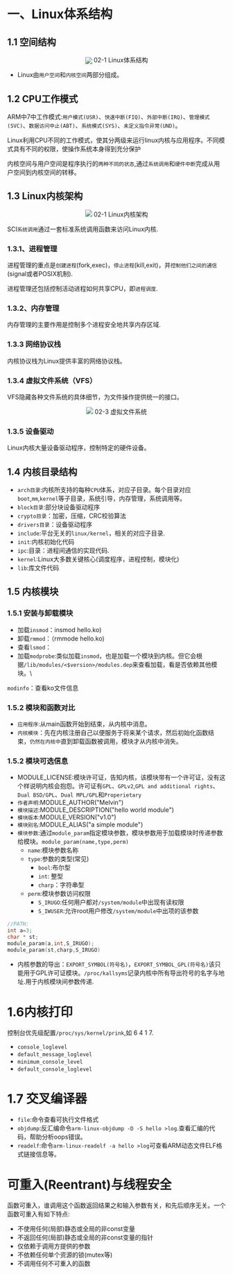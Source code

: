 # 一、Linux体系结构
## 1.1 空间结构
<center>
<image src="./image/02-1.jpg" align="center">
02-1 Linux体系结构
</center>

* Linux由`用户空间`和`内核空间`两部分组成。

## 1.2 CPU工作模式
ARM中7中工作模式:`用户模式(USR)`、`快速中断(FIQ)`、`外部中断(IRQ)`、`管理模式(SVC)`、`数据访问中止(ABT)`、`系统模式(SYS)`、`未定义指令异常(UND)`。

Linux利用CPU不同的工作模式，使其分两级来运行linux内核与应用程序。不同模式具有不同的权限，使操作系统本身得到充分保护

内核空间与用户空间是程序执行的`两种不同的状态`,通过`系统调用`和`硬件中断`完成从用户空间到内核空间的转移。

## 1.3 Linux内核架构

<center>
<image src="./image/02-2.png">
02-1 Linux内核架构
</center>

SCI`系统调用`通过一套标准系统调用函数来访问Linux内核.

### 1.3.1、进程管理

进程管理的重点是`创建进程`(fork,exec)，`停止进程`(kill,exit)，并`控制他们之间的通信`(signal或者POSIX机制).

进程管理还包括控制活动进程如何共享CPU，即`进程调度`.

### 1.3.2、内存管理
内存管理的主要作用是控制多个进程安全地共享内存区域.

### 1.3.3 网络协议栈

内核协议栈为Linux提供丰富的网络协议栈。

### 1.3.4 虚拟文件系统（VFS）

VFS隐藏各种文件系统的具体细节，为文件操作提供统一的接口。

<center>
<image src="./image/02-3.jpg">
02-3 虚拟文件系统
</center>

### 1.3.5 设备驱动

Linux内核大量设备驱动程序，控制特定的硬件设备。

## 1.4 内核目录结构

* `arch目录`:内核所支持的每种`CPU`体系，对应子目录。每个目录对应`boot`,`mm`,`kernel`等子目录，系统引导，内存管理，系统调用等。
* `block目录`:部分块设备驱动程序
* `crypto目录`：加密，压缩，CRC校验算法
* `drivers目录`：设备驱动程序
* `include`:平台无关的`linux/kernel`，相关的对应子目录.
* `init`:内核初始化代码
* `ipc`:目录：进程间通信的实现代码.
* `kernel`:Linux大多数关键核心(调度程序，进程控制，模块化)
* `lib`:库文件代码

## 1.5 内核模块
### 1.5.1 安装与卸载模块

* 加载`insmod`：insmod hello.ko)
* 卸载`rmmod`：（rmmode hello.ko)
* 查看`lsmod`：
* 加载`modprobe`:类似加载`insmod`，也是加载一个模块到内核。但它会根据`/lib/modules/<$version>/modules.dep`来查看加载，看是否依赖其他模块。\

`modinfo`：查看ko文件信息

### 1.5.2 模块和函数对比

 * `应用程序`:从main函数开始到结束，从内核中消息。
 * `内核模块`：先在内核注册自己以便服务于将来某个请求，然后初始化函数结束，`仍然在内核中`直到卸载函数被调用，模块才从内核中消失。

### 1.5.2 模块可选信息

* MODULE_LICENSE:模块许可证，告知内核，该模块带有一个许可证，没有这个样说明内核会抱怨。许可证有`GPL`、`GPLv2`,`GPL and additional rights`、`Dual BSD/GPL`、`Dual MPL/GPL`和`Properietary`
* `作者声明`:MODULE_AUTHOR("Melvin")
* `模块描述`:MODULE_DESCRIPTION("hello world module")
* `模块版本`:MODULE_VERSION("v1.0")
* `模块别名`:MODULE_ALIAS("a simple module")
* `模块参数`:通过`module_param`指定模块参数，模块参数用于加载模块时传递参数给模块。`module_param(name,type,perm)`
	* `name`:模块参数名称
	* `type`:参数的类型(常见)
		* `bool`:布尔型
		* `int`: 整型
		* `charp`：字符串型
	* `perm`:模块参数访问权限
		* `S_IRUGO`:任何用户都对`/system/module`中出现有读权限
		* `S_IWUSER`:允许root用户修改`/system/module`中出项的该参数
		
``` c
//PATH:
int a=3;
char * st;
module_param(a,int,S_IRUGO);
module_param(st,charp,S_IRUGO)
```

* 内核参数的导出：`EXPORT_SYMBOL(符号名)`，`EXPORT_SYMBOL_GPL(符号名)`该只能用于GPL许可证模块。`/proc/kallsyms`记录内核中所有导出符号的名字与地址.用于内核模块间参数传递.

# 1.6内核打印
控制台优先级配置`/proc/sys/kernel/prink`,如 6 4 1 7.

* `console_loglevel`
* `default_message_loglevel`
* `minimum_console_level`
* `default_console_loglevel`

# 1.7 交叉编译器
* `file`:命令查看可执行文件格式
* `objdump`:反汇编命令`arm-linux-objdump -D -S hello >log`.查看汇编的代码，帮助分析oops错误。
* `readelf`:命令`arm-linux-readelf -a hello >log`可查看ARM动态文件ELF格式链接信息等。

# 可重入(Reentrant)与线程安全
函数可重入，谁调用这个函数返回结果之和输入参数有关，和先后顺序无关。一个函数可重入有如下特点:

* 不使用任何(局部)静态或全局的非const变量
* 不返回任何(局部)静态或全局的非const变量的指针
* 仅依赖于调用方提供的参数
* 不依赖任何单个资源的锁(mutex等)
* 不调用任何不可重入的函数
